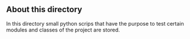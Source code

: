 ## About this directory
In this directory small python scrips that have the purpose to test certain modules and classes of the project are stored.
